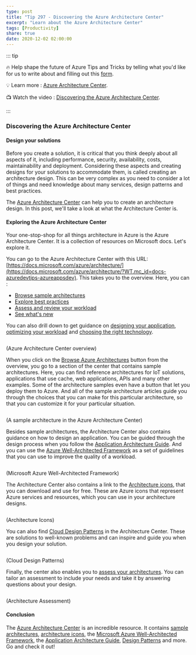 ```yaml
---
type: post
title: "Tip 297 - Discovering the Azure Architecture Center"
excerpt: "Learn about the Azure Architecture Center"
tags: [Productivity]
share: true
date: 2020-12-02 02:00:00
---
```


::: tip 

:fire:  Help shape the future of Azure Tips and Tricks by telling what you'd like for us to write about and filling out this [form](https://github.com/microsoft/AzureTipsAndTricks/issues/new?assignees=&labels=&template=survey.md&title=).

:bulb: Learn more : [Azure Architecture Center](https://docs.microsoft.com/azure/architecture/?WT.mc_id=docs-azuredevtips-azureappsdev). 

:tv: Watch the video : [Discovering the Azure Architecture Center](https://youtu.be/AhAz3BcXy0A?WT.mc_id=youtube-azuredevtips-azureappsdev).

:::

### Discovering the Azure Architecture Center

#### Design your solutions
Before you create a solution, it is critical that you think deeply about all aspects of it, including performance, security, availability, costs, maintainability and deployment. Considering these aspects and creating designs for your solutions to accommodate them, is called creating an architecture design. This can be very complex as you need to consider a lot of things and need knowledge about many services, design patterns and best practices. 

The [Azure Architecture Center](https://docs.microsoft.com/azure/architecture/?WT.mc_id=docs-azuredevtips-azureappsdev) can help you to create an architecture design. In this post, we'll take a look at what the Architecture Center is. 

#### Exploring the Azure Architecture Center
Your one-stop-shop for all things architecture in Azure is the Azure Architecture Center. It is a collection of resources on Microsoft docs. Let's explore it. 

You can go to the Azure Architecture Center with this URL: [https://docs.microsoft.com/azure/architecture/](https://docs.microsoft.com/azure/architecture/?WT.mc_id=docs-azuredevtips-azureappsdev). This takes you to the overview. Here, you can :
* [Browse sample architectures](https://docs.microsoft.com/azure/architecture/browse/?WT.mc_id=docs-azuredevtips-azureappsdev)
* [Explore best practices](https://docs.microsoft.com/azure/architecture/guide/?WT.mc_id=docs-azuredevtips-azureappsdev)
* [Assess and review your workload](https://docs.microsoft.com/azure/architecture/framework/?WT.mc_id=docs-azuredevtips-azureappsdev)
* [See what's new](https://docs.microsoft.com/azure/architecture/changelog?WT.mc_id=docs-azuredevtips-azureappsdev)

You can also drill down to get guidance on [designing your application](https://docs.microsoft.com/azure/architecture/guide/design-principles/?WT.mc_id=docs-azuredevtips-azureappsdev), [optimizing your workload](https://docs.microsoft.com/azure/architecture/framework/?WT.mc_id=docs-azuredevtips-azureappsdev) and [choosing the right technology](https://docs.microsoft.com/azure/architecture/guide/technology-choices/compute-overview?WT.mc_id=docs-azuredevtips-azureappsdev).

<img :src="$withBase('/files/83overview.png')">

(Azure Architecture Center overview)

When you click on the [Browse Azure Architectures](https://docs.microsoft.com/azure/architecture/browse/?WT.mc_id=docs-azuredevtips-azureappsdev) button from the overview, you go to a section of the center that contains sample architectures. Here, you can find reference architectures for IoT solutions, applications that use cache, web applications, APIs and many other examples. Some of the architecture samples even have a button that let you deploy them to Azure. And all of the sample architecture articles guide you through the choices that you can make for this particular architecture, so that you can customize it for your particular situation. 

<img :src="$withBase('/files/83samplearchitecture.png')">

(A sample architecture in the Azure Architecture Center)

Besides sample architectures, the Architecture Center also contains guidance on how to design an application. You can be guided through the design process when you follow the [Application Architecture Guide](https://docs.microsoft.com/azure/architecture/guide/?WT.mc_id=docs-azuredevtips-azureappsdev). And you can use the [Azure Well-Architected Framework](https://docs.microsoft.com/azure/architecture/framework/?WT.mc_id=docs-azuredevtips-azureappsdev) as a set of guidelines that you can use to improve the quality of a workload.

<img :src="$withBase('/files/83wellarchitect.png')">

(Microsoft Azure Well-Architected Framework)

The Architecture Center also contains a link to the [Architecture icons](https://docs.microsoft.com/azure/architecture/icons/?WT.mc_id=docs-azuredevtips-azureappsdev), that you can download and use for free. These are Azure icons that represent Azure services and resources, which you can use in your architecture designs. 

<img :src="$withBase('/files/83downloadicons.png')">

(Architecture Icons)

You can also find [Cloud Design Patterns](https://docs.microsoft.com/azure/architecture/patterns?WT.mc_id=docs-azuredevtips-azureappsdev) in the Architecture Center. These are solutions to well-known problems and can inspire and guide you when you design your solution. 

<img :src="$withBase('/files/83designpatterns.png')">

(Cloud Design Patterns)

Finally, the center also enables you to [assess your architectures](https://docs.microsoft.com/assessments/?WT.mc_id=docs-azuredevtips-azureappsdev). You can tailor an assessment to include your needs and take it by answering questions about your design. 

<img :src="$withBase('/files/83assessment.png')">

(Architecture Assessment)

#### Conclusion
The [Azure Architecture Center](https://docs.microsoft.com/azure/architecture/?WT.mc_id=docs-azuredevtips-azureappsdev) is an incredible resource. It contains [sample architectures](https://docs.microsoft.com/azure/architecture/browse/?WT.mc_id=docs-azuredevtips-azureappsdev), [architecture icons](https://docs.microsoft.com/azure/architecture/icons/?WT.mc_id=docs-azuredevtips-azureappsdev), the [Microsoft Azure Well-Architected Framework](https://docs.microsoft.com/azure/architecture/framework/?WT.mc_id=docs-azuredevtips-azureappsdev), the [Application Architecture Guide](https://docs.microsoft.com/azure/architecture/guide/?WT.mc_id=docs-azuredevtips-azureappsdev), [Design Patterns](https://docs.microsoft.com/azure/architecture/patterns/?WT.mc_id=docs-azuredevtips-azureappsdev) and more. Go and check it out!